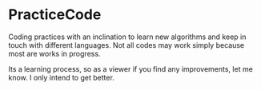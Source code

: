 PracticeCode
============
Coding practices with an inclination to learn new algorithms and keep in touch with different languages.
Not all codes may work simply because most are works in progress.

Its a learning process, 
so as a viewer if you find any improvements, let me know. 
I only intend to get better.
